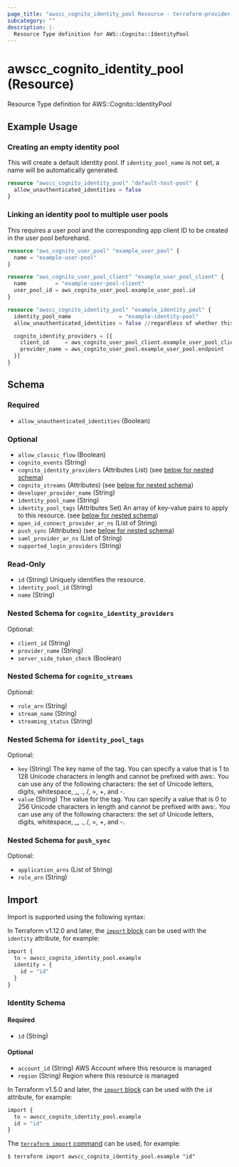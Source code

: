 ```yaml
---
page_title: "awscc_cognito_identity_pool Resource - terraform-provider-awscc"
subcategory: ""
description: |-
  Resource Type definition for AWS::Cognito::IdentityPool
---
```


# awscc_cognito_identity_pool (Resource)

Resource Type definition for AWS::Cognito::IdentityPool

## Example Usage

### Creating an empty identity pool
This will create a default identity pool. 
If `identity_pool_name` is not set, a name will be automatically generated.
```terraform
resource "awscc_cognito_identity_pool" "default-test-pool" {
  allow_unauthenticated_identities = false
}
```

### Linking an identity pool to multiple user pools
This requires a user pool and the corresponding app client ID to be created in the user pool beforehand. 
```terraform
resource "aws_cognito_user_pool" "example_user_pool" {
  name = "example-user-pool"
}

resource "aws_cognito_user_pool_client" "example_user_pool_client" {
  name         = "example-user-pool-client"
  user_pool_id = aws_cognito_user_pool.example_user_pool.id
}

resource "awscc_cognito_identity_pool" "example_identity_pool" {
  identity_pool_name               = "example-identity-pool"
  allow_unauthenticated_identities = false //regardless of whether this is true or not, this requires configuration of aws_cognito_identity_pool_roles_attachment

  cognito_identity_providers = [{
    client_id     = aws_cognito_user_pool_client.example_user_pool_client.id
    provider_name = aws_cognito_user_pool.example_user_pool.endpoint
  }]
}
```

<!-- schema generated by tfplugindocs -->
## Schema

### Required

- `allow_unauthenticated_identities` (Boolean)

### Optional

- `allow_classic_flow` (Boolean)
- `cognito_events` (String)
- `cognito_identity_providers` (Attributes List) (see [below for nested schema](#nestedatt--cognito_identity_providers))
- `cognito_streams` (Attributes) (see [below for nested schema](#nestedatt--cognito_streams))
- `developer_provider_name` (String)
- `identity_pool_name` (String)
- `identity_pool_tags` (Attributes Set) An array of key-value pairs to apply to this resource. (see [below for nested schema](#nestedatt--identity_pool_tags))
- `open_id_connect_provider_ar_ns` (List of String)
- `push_sync` (Attributes) (see [below for nested schema](#nestedatt--push_sync))
- `saml_provider_ar_ns` (List of String)
- `supported_login_providers` (String)

### Read-Only

- `id` (String) Uniquely identifies the resource.
- `identity_pool_id` (String)
- `name` (String)

<a id="nestedatt--cognito_identity_providers"></a>
### Nested Schema for `cognito_identity_providers`

Optional:

- `client_id` (String)
- `provider_name` (String)
- `server_side_token_check` (Boolean)


<a id="nestedatt--cognito_streams"></a>
### Nested Schema for `cognito_streams`

Optional:

- `role_arn` (String)
- `stream_name` (String)
- `streaming_status` (String)


<a id="nestedatt--identity_pool_tags"></a>
### Nested Schema for `identity_pool_tags`

Optional:

- `key` (String) The key name of the tag. You can specify a value that is 1 to 128 Unicode characters in length and cannot be prefixed with aws:. You can use any of the following characters: the set of Unicode letters, digits, whitespace, _, ., /, =, +, and -.
- `value` (String) The value for the tag. You can specify a value that is 0 to 256 Unicode characters in length and cannot be prefixed with aws:. You can use any of the following characters: the set of Unicode letters, digits, whitespace, _, ., /, =, +, and -.


<a id="nestedatt--push_sync"></a>
### Nested Schema for `push_sync`

Optional:

- `application_arns` (List of String)
- `role_arn` (String)

## Import

Import is supported using the following syntax:

In Terraform v1.12.0 and later, the [`import` block](https://developer.hashicorp.com/terraform/language/import) can be used with the `identity` attribute, for example:

```terraform
import {
  to = awscc_cognito_identity_pool.example
  identity = {
    id = "id"
  }
}
```

<!-- schema generated by tfplugindocs -->
### Identity Schema

#### Required

- `id` (String)

#### Optional

- `account_id` (String) AWS Account where this resource is managed
- `region` (String) Region where this resource is managed

In Terraform v1.5.0 and later, the [`import` block](https://developer.hashicorp.com/terraform/language/import) can be used with the `id` attribute, for example:

```terraform
import {
  to = awscc_cognito_identity_pool.example
  id = "id"
}
```

The [`terraform import` command](https://developer.hashicorp.com/terraform/cli/commands/import) can be used, for example:

```shell
$ terraform import awscc_cognito_identity_pool.example "id"
```